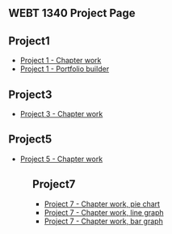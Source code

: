 ## WEBT 1340 Project Page

 <h2>Project1</h2> 
 <ul>
        <li><a href="project1/icons.ai">Project 1 - Chapter work</a></li>
        <li><a href="project1/portfoliobuilder.ai">Project 1 - Portfolio builder</a></li>
       
 </ul> 
 
 <h2>Project3</h2>
 <ul>
       <li><a href="project3/stationary.ai">Project 3 - Chapter work</a></li>

</ul>

<h2>Project5</h2>
<ul>

   <li><a href="project5/aos-brochure.ai">Project 5 - Chapter work</a></li>
<ul>

<h2>Project7</h2>
<ul>

   <li><a href="project7/favorites-graph.ai">Project 7 - Chapter work, pie chart</a></li>
   <li><a href="project7/price-graph2.ai">Project 7 - Chapter work, line graph</a></li>
   <li><a href="project7/reasons-graph.ai">Project 7 - Chapter work, bar graph</a></li>
<ul>

